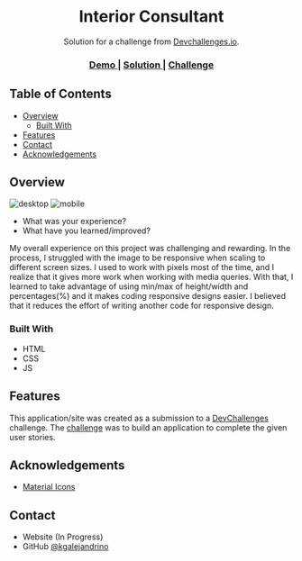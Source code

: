 <!-- Please update value in the {}  -->

<h1 align="center">Interior Consultant</h1>

<div align="center">
   Solution for a challenge from  <a href="http://devchallenges.io" target="_blank">Devchallenges.io</a>.
</div>

<div align="center">
  <h3>
    <a href="https://dc-interiorconsultant.netlify.app/">
      Demo
    </a>
    <span> | </span>
    <a href="https://github.com/kgalejandrino/DevChallenges--InteriorConsultant">
      Solution
    </a>
    <span> | </span>
    <a href="https://devchallenges.io/challenges/Jymh2b2FyebRTUljkNcb">
      Challenge
    </a>
  </h3>
</div>

<!-- TABLE OF CONTENTS -->

## Table of Contents

- [Overview](#overview)
  - [Built With](#built-with)
- [Features](#features)
- [Contact](#contact)
- [Acknowledgements](#acknowledgements)

<!-- OVERVIEW -->

## Overview

![desktop](https://github.com/kgalejandrino/DevChallenges--InteriorConsultant/blob/main/images/screenshot1.PNG)
![mobile](https://github.com/kgalejandrino/DevChallenges--InteriorConsultant/blob/main/images/screenshot2.PNG)

- What was your experience?
- What have you learned/improved?

My overall experience on this project was challenging and rewarding. In the process, I struggled with the image to be responsive when scaling to different screen sizes. I used to work with pixels most of the time, and I realize that it gives more work when working with media queries. With that, I learned to take advantage of using min/max of height/width and percentages(%) and it makes coding responsive designs easier. I believed that it reduces the effort of writing another code for responsive design. 

### Built With

<!-- This section should list any major frameworks that you built your project using. Here are a few examples.-->

- HTML
- CSS
- JS

## Features

<!-- List the features of your application or follow the template. Don't share the figma file here :) -->

This application/site was created as a submission to a [DevChallenges](https://devchallenges.io/challenges) challenge. The [challenge](https://devchallenges.io/challenges/Jymh2b2FyebRTUljkNcb) was to build an application to complete the given user stories.

## Acknowledgements

<!-- This section should list any articles or add-ons/plugins that helps you to complete the project. This is optional but it will help you in the future. For exmpale -->

- [Material Icons](https://google.github.io/material-design-icons/)

## Contact

- Website (In Progress)
- GitHub [@kgalejandrino](https://github.com/kgalejandrino)
